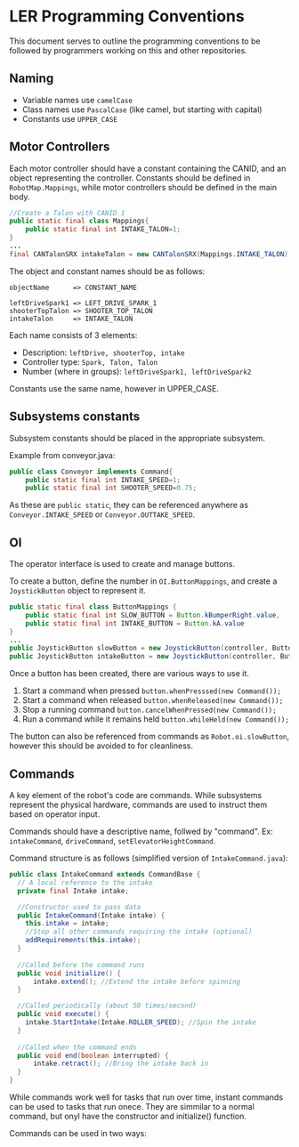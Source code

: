 # LER Programming Conventions
This document serves to outline the programming conventions to be followed by programmers working on this and other repositories.

## Naming
 - Variable names use `camelCase`
 - Class names use `PascalCase` (like camel, but starting with capital)
 - Constants use `UPPER_CASE`
 
## Motor Controllers
Each motor controller should have a constant containing the CANID, and an object representing the controller. Constants should be defined in `RobotMap.Mappings`, while motor controllers should be defined in the main body.
``` java
//Create a Talon with CANID 1
public static final class Mappings{
    public static final int INTAKE_TALON=1;
}
...
final CANTalonSRX intakeTalon = new CANTalonSRX(Mappings.INTAKE_TALON);
```

The object and constant names should be as follows:
``` 
objectName      => CONSTANT_NAME

leftDriveSpark1 => LEFT_DRIVE_SPARK_1
shooterTopTalon => SHOOTER_TOP_TALON
intakeTalon     => INTAKE_TALON
 ```
Each name consists of 3 elements:
- Description: `leftDrive, shooterTop, intake`
- Controller type: `Spark, Talon, Talon`
- Number (where in groups): `leftDriveSpark1, leftDriveSpark2`

Constants use the same name, however in UPPER_CASE. 

## Subsystems constants
Subsystem constants should be placed in the appropriate subsystem. 

Example from conveyor.java:
```java 
public class Conveyor implements Command{
    public static final int INTAKE_SPEED=1;
    public static final int SHOOTER_SPEED=0.75;
```
As these are `public static`, they can be referenced anywhere as `Conveyor.INTAKE_SPEED` or `Conveyor.OUTTAKE_SPEED`.

## OI
The operator interface is used to create and manage buttons.

To create a button, define the number in `OI.ButtonMappings`, and create a `JoystickButton` object to represent it.

```java
public static final class ButtonMappings {
    public static final int SLOW_BUTTON = Button.kBumperRight.value,
    public static final int INTAKE_BUTTON = Button.kA.value
}
...
public JoystickButton slowButton = new JoystickButton(controller, ButtonMappings.SLOW_BUTTON)
public JoystickButton intakeButton = new JoystickButton(controller, ButtonMappings.INTAKE_BUTTON)
```

Once a button has been created, there are various ways to use it.

1) Start a command when pressed `button.whenPresssed(new Command());`
2) Start a command when released `button.whenReleased(new Command());`
3) Stop a running command `button.cancelWhenPressed(new Command());`
4) Run a command while it remains held `button.whileHeld(new Command());` 

The button can also be referenced from commands as `Robot.oi.slowButton`, however this should be avoided to for cleanliness.

## Commands
A key element of the robot's code are commands. While subsystems represent the physical hardware, commands are used to instruct them based on operator input.

Commands should have a descriptive name, follwed by "command". Ex: `intakeCommand`, `driveCommand`, `setElevatorHeightCommand`.

Command structure is as follows (simplified version of `IntakeCommand.java`):
``` java
public class IntakeCommand extends CommandBase {
  // A local reference to the intake
  private final Intake intake;

  //Constructor used to pass data
  public IntakeCommand(Intake intake) {
    this.intake = intake;
    //Stop all other commands requiring the intake (optional)
    addRequirements(this.intake);
  }
  
  //Called before the command runs
  public void initialize() {
      intake.extend(); //Extend the intake before spinning
  }

  //Called periodically (about 50 times/second)
  public void execute() {
    intake.StartIntake(Intake.ROLLER_SPEED); //Spin the intake
  }
  
  //Called when the command ends
  public void end(boolean interrupted) {
      intake.retract(); //Bring the intake back in
  }
}
```
While commands work well for tasks that run over time, instant commands can be used to tasks that run onece. They are simmilar to a normal command, but onyl have the constructor and initialize() function.

Commands can be used in two ways:
